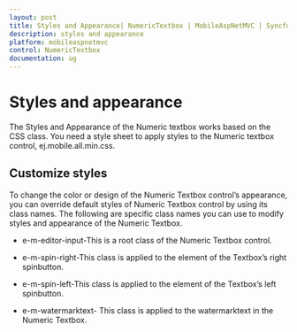 ```yaml
---
layout: post
title: Styles and Appearance| NumericTextbox | MobileAspNetMVC | Syncfusion
description: styles and appearance
platform: mobileaspnetmvc
control: NumericTextbox
documentation: ug
---
```


# Styles and appearance

The Styles and Appearance of the Numeric textbox works based on the CSS class. You need a style sheet to apply styles to the Numeric textbox control, ej.mobile.all.min.css.


## Customize styles

To change the color or design of the Numeric Textbox control’s appearance, you can override default styles of Numeric Textbox control by using its class names. The following are specific class names you can use to modify styles and appearance of the Numeric Textbox.

* e-m-editor-input-This is a root class of the  Numeric Textbox control.

* e-m-spin-right-This class is applied to the element of the Textbox’s right spinbutton.

* e-m-spin-left-This class is applied to the element of the Textbox’s left spinbutton.

* e-m-watermarktext- This class is applied to the watermarktext in the Numeric Textbox.



